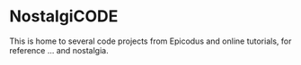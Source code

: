 # NostalgiCODE

This is home to several code projects from Epicodus and online tutorials,
for reference ... and nostalgia.
